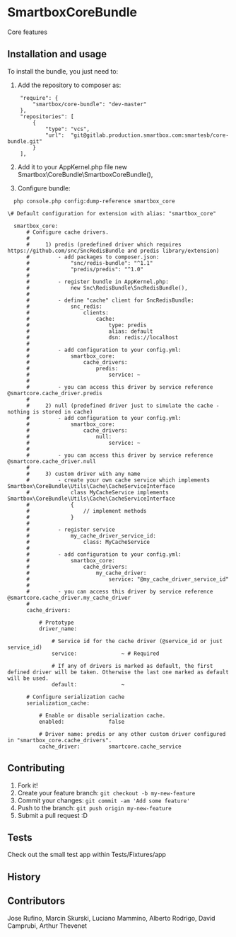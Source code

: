 # SmartboxCoreBundle
Core features

## Installation and usage
To install the bundle, you just need to:

1. Add the repository to composer as:
```
    "require": {
        "smartbox/core-bundle": "dev-master"
    },
    "repositories": [
        {
            "type": "vcs",
            "url":  "git@gitlab.production.smartbox.com:smartesb/core-bundle.git"
        }
    ],
```

2. Add it to your AppKernel.php file
    new Smartbox\CoreBundle\SmartboxCoreBundle(),

4. Configure bundle:
```
  php console.php config:dump-reference smartbox_core
```

    \# Default configuration for extension with alias: "smartbox_core"

```
  smartbox_core:
      # Configure cache drivers.
      #
      #     1) predis (predefined driver which requires https://github.com/snc/SncRedisBundle and predis library/extension)
      #         - add packages to composer.json:
      #             "snc/redis-bundle": "^1.1"
      #             "predis/predis": "^1.0"
      #
      #         - register bundle in AppKernel.php:
      #             new Snc\RedisBundle\SncRedisBundle(),
      #
      #         - define "cache" client for SncRedisBundle:
      #             snc_redis:
      #                 clients:
      #                     cache:
      #                         type: predis
      #                         alias: default
      #                         dsn: redis://localhost
      #
      #         - add configuration to your config.yml:
      #             smartbox_core:
      #                 cache_drivers:
      #                     predis:
      #                         service: ~
      #
      #         - you can access this driver by service reference @smartcore.cache_driver.predis
      #
      #     2) null (predefined driver just to simulate the cache - nothing is stored in cache)
      #         - add configuration to your config.yml:
      #             smartbox_core:
      #                 cache_drivers:
      #                     null:
      #                         service: ~
      #
      #         - you can access this driver by service reference @smartcore.cache_driver.null
      #
      #     3) custom driver with any name
      #         - create your own cache service which implements Smartbox\CoreBundle\Utils\Cache\CacheServiceInterface
      #             class MyCacheService implements Smartbox\CoreBundle\Utils\Cache\CacheServiceInterface
      #             {
      #                 // implement methods
      #             }
      #
      #         - register service
      #             my_cache_driver_service_id:
      #                 class: MyCacheService
      #
      #         - add configuration to your config.yml:
      #             smartbox_core:
      #                 cache_drivers:
      #                     my_cache_driver:
      #                         service: "@my_cache_driver_service_id"
      #
      #         - you can access this driver by service reference @smartcore.cache_driver.my_cache_driver
      #
      cache_drivers:

          # Prototype
          driver_name:

              # Service id for the cache driver (@service_id or just service_id)
              service:              ~ # Required

              # If any of drivers is marked as default, the first defined driver will be taken. Otherwise the last one marked as default will be used.
              default:              ~

      # Configure serialization cache
      serialization_cache:

          # Enable or disable serialization cache.
          enabled:              false

          # Driver name: predis or any other custom driver configured in "smartbox_core.cache_drivers".
          cache_driver:         smartcore.cache_service

```

## Contributing
1. Fork it!
2. Create your feature branch: `git checkout -b my-new-feature`
3. Commit your changes: `git commit -am 'Add some feature'`
4. Push to the branch: `git push origin my-new-feature`
5. Submit a pull request :D

## Tests

Check out the small test app within Tests/Fixtures/app

## History

## Contributors
Jose Rufino, Marcin Skurski, Luciano Mammino, Alberto Rodrigo, David Camprubi, Arthur Thevenet

